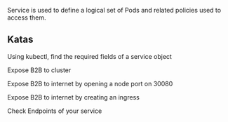 Service is used to define a logical set of Pods and related policies used to access them.

## Katas

Using kubectl, find the required fields of a service object

Expose B2B to cluster

Expose B2B to internet by opening a node port on 30080

Expose B2B to internet by creating an ingress

Check Endpoints of your service
